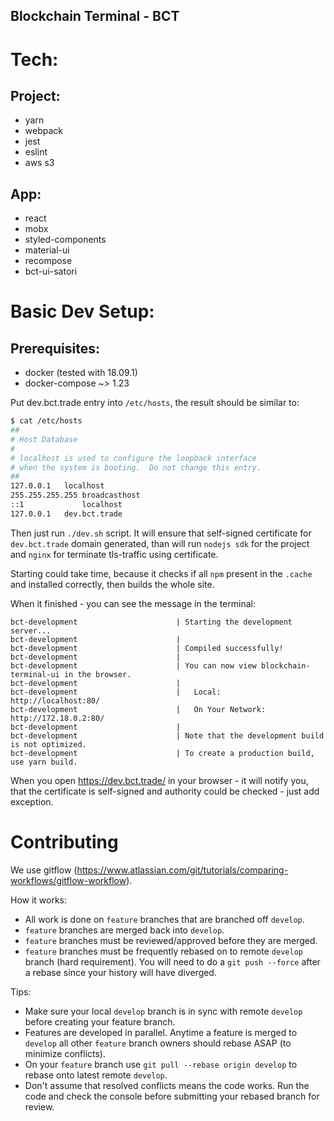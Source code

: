 ## Blockchain Terminal - BCT

# Tech:

## Project:

- yarn
- webpack
- jest
- eslint
- aws s3

## App:

- react
- mobx
- styled-components
- material-ui
- recompose
- bct-ui-satori

# Basic Dev Setup:

## Prerequisites:

- docker (tested with 18.09.1)
- docker-compose ~> 1.23

Put dev.bct.trade entry into `/etc/hosts`, the result should be similar to:

```sh
$ cat /etc/hosts
##
# Host Database
#
# localhost is used to configure the loopback interface
# when the system is booting.  Do not change this entry.
##
127.0.0.1	localhost
255.255.255.255	broadcasthost
::1             localhost
127.0.0.1	dev.bct.trade
```

Then just run `./dev.sh` script. It will ensure that self-signed certificate for `dev.bct.trade` domain generated, than will run `nodejs sdk` for the project and `nginx` for terminate tls-traffic using certificate.

Starting could take time, because it checks if all `npm` present in the `.cache` and installed correctly, then builds the whole site.

When it finished - you can see the message in the terminal:

```
bct-development                      | Starting the development server...
bct-development                      |
bct-development                      | Compiled successfully!
bct-development                      |
bct-development                      | You can now view blockchain-terminal-ui in the browser.
bct-development                      |
bct-development                      |   Local:            http://localhost:80/
bct-development                      |   On Your Network:  http://172.18.0.2:80/
bct-development                      |
bct-development                      | Note that the development build is not optimized.
bct-development                      | To create a production build, use yarn build.
```

When you open https://dev.bct.trade/ in your browser - it will notify you, that the certificate is self-signed and authority could be checked - just add exception.

# Contributing

We use gitflow (https://www.atlassian.com/git/tutorials/comparing-workflows/gitflow-workflow).

How it works:

- All work is done on `feature` branches that are branched off `develop`.
- `feature` branches are merged back into `develop`.
- `feature` branches must be reviewed/approved before they are merged.
- `feature` branches must be frequently rebased on to remote `develop` branch (hard requirement). You will need to do a `git push --force` after a rebase since your history will have diverged.

Tips:

- Make sure your local `develop` branch is in sync with remote `develop` before creating your feature branch.
- Features are developed in parallel. Anytime a feature is merged to `develop` all other `feature` branch owners should rebase ASAP (to minimize conflicts).
- On your `feature` branch use `git pull --rebase origin develop` to rebase onto latest remote `develop`.
- Don't assume that resolved conflicts means the code works. Run the code and check the console before submitting your rebased branch for review.
